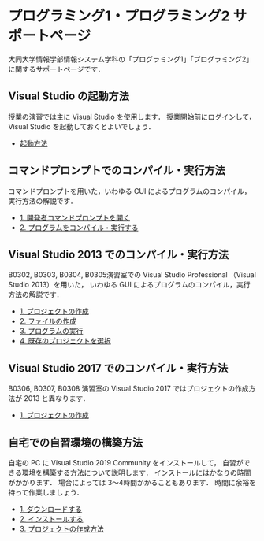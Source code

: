 # プログラミング1・プログラミング2 サポートページ

大同大学情報学部情報システム学科の「プログラミング1」「プログラミング2」に関するサポートページです．

## Visual Studio の起動方法

授業の演習では主に Visual Studio を使用します．
授業開始前にログインして，Visual Studio を起動しておくとよいでしょう．

- [起動方法](docs/LaunchVisualStudio.md)

## コマンドプロンプトでのコンパイル・実行方法

コマンドプロンプトを用いた，いわゆる CUI によるプログラムのコンパイル，実行方法の解説です．

- [1. 開発者コマンドプロンプトを開く](docs/LaunchPrompt.md)
- [2. プログラムをコンパイル・実行する](docs/RunProgramOnPrompt.md)

## Visual Studio 2013 でのコンパイル・実行方法

B0302, B0303, B0304, B0305演習室での Visual Studio Professional （Visual Studio 2013）を用いた，
いわゆる GUI によるプログラムのコンパイル，実行方法の解説です．

- [1. プロジェクトの作成](docs/CreateProject.md)
- [2. ファイルの作成](docs/WriteProgram.md)
- [3. プログラムの実行](docs/RunProgramOnVS.md)
- [4. 既存のプロジェクトを選択](docs/SelectProject.md)

## Visual Studio 2017 でのコンパイル・実行方法

B0306, B0307, B0308 演習室の Visual Studio 2017 ではプロジェクトの作成方法が 2013 と異なります．

- [1. プロジェクトの作成](docs/CreateProject2017.md)

## 自宅での自習環境の構築方法

自宅の PC に Visual Studio 2019 Community をインストールして，
自習ができる環境を構築する方法について説明します．
インストールにはかなりの時間がかかります．
場合によっては 3〜4時間かかることもあります．
時間に余裕を持って作業しましょう．

- [1. ダウンロードする](docs/DownloadVSC2019.md)
- [2. インストールする](docs/InstallVSC2019.md)
- [3. プロジェクトの作成方法](docs/CreateProject2019.md)
